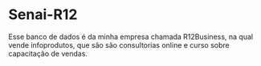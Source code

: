 # Senai-R12
Esse banco de dados é da minha empresa chamada R12Business, na qual vende infoprodutos, que são são consultorias online e curso sobre capacitação de vendas.
